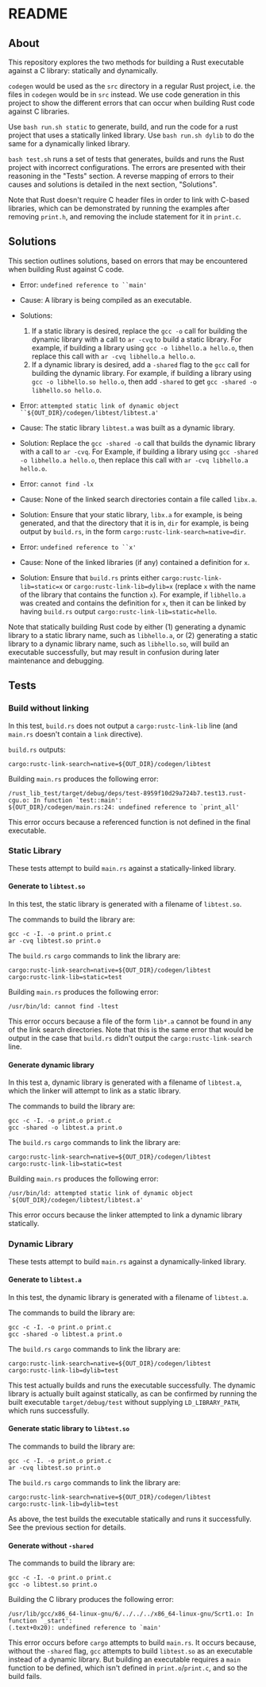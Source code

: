 README
======

About
-----

This repository explores the two methods for building a Rust executable against
a C library: statically and dynamically.

`codegen` would be used as the `src` directory in a regular Rust project, i.e.
the files in `codegen` would be in `src` instead. We use code generation in this
project to show the different errors that can occur when building Rust code
against C libraries.

Use `bash run.sh static` to generate, build, and run the code for a rust project
that uses a statically linked library. Use `bash run.sh dylib` to do the same
for a dynamically linked library.

`bash test.sh` runs a set of tests that generates, builds and runs the Rust
project with incorrect configurations. The errors are presented with their
reasoning in the "Tests" section. A reverse mapping of errors to their causes
and solutions is detailed in the next section, "Solutions".

Note that Rust doesn't require C header files in order to link with C-based
libraries, which can be demonstrated by running the examples after removing
`print.h`, and removing the include statement for it in `print.c`.

Solutions
---------

This section outlines solutions, based on errors that may be encountered when
building Rust against C code.

* Error: `undefined reference to ``main'`
* Cause: A library is being compiled as an executable.
* Solutions:
  1. If a static library is desired, replace the `gcc -o` call for building the
     dynamic library with a call to `ar -cvq` to build a static library. For
     example, if building a library using `gcc -o libhello.a hello.o`, then
     replace this call with `ar -cvq libhello.a hello.o`.
  2. If a dynamic library is desired, add a `-shared` flag to the `gcc` call for
     building the dynamic library. For example, if building a library using `gcc
     -o libhello.so hello.o`, then add `-shared` to get `gcc -shared -o
     libhello.so hello.o`.

* Error: `attempted static link of dynamic object ``${OUT_DIR}/codegen/libtest/libtest.a'`
* Cause: The static library `libtest.a` was built as a dynamic library.
* Solution: Replace the `gcc -shared -o` call that builds the dynamic library
  with a call to `ar -cvq`. For Example, if building a library using
  `gcc -shared -o libhello.a hello.o`, then replace this call with
  `ar -cvq libhello.a hello.o`.

* Error: `cannot find -lx`
* Cause: None of the linked search directories contain a file called `libx.a`.
* Solution: Ensure that your static library, `libx.a` for example, is being
  generated, and that the directory that it is in, `dir` for example, is being
  output by `build.rs`, in the form `cargo:rustc-link-search=native=dir`.

* Error: `undefined reference to ``x'`
* Cause: None of the linked libraries (if any) contained a definition for `x`.
* Solution: Ensure that `build.rs` prints either `cargo:rustc-link-lib=static=x`
  or `cargo:rustc-link-lib=dylib=x` (replace `x` with the name of the library
  that contains the function `x`). For example, if `libhello.a` was created and
  contains the definition for `x`, then it can be linked by having `build.rs`
  output `cargo:rustc-link-lib=static=hello`.

Note that statically building Rust code by either (1) generating a dynamic
library to a static library name, such as `libhello.a`, or (2) generating a
static library to a dynamic library name, such as `libhello.so`, will build an
executable successfully, but may result in confusion during later maintenance
and debugging.

Tests
-----

### Build without linking

In this test, `build.rs` does not output a `cargo:rustc-link-lib` line (and
`main.rs` doesn't contain a `link` directive).

`build.rs` outputs:

    cargo:rustc-link-search=native=${OUT_DIR}/codegen/libtest

Building `main.rs` produces the following error:

    /rust_lib_test/target/debug/deps/test-8959f10d29a724b7.test13.rust-cgu.o: In function `test::main':
    ${OUT_DIR}/codegen/main.rs:24: undefined reference to `print_all'

This error occurs because a referenced function is not defined in the final
executable.

### Static Library

These tests attempt to build `main.rs` against a statically-linked library.

#### Generate to `libtest.so`

In this test, the static library is generated with a filename of `libtest.so`.

The commands to build the library are:

    gcc -c -I. -o print.o print.c
    ar -cvq libtest.so print.o

The `build.rs` `cargo` commands to link the library are:

    cargo:rustc-link-search=native=${OUT_DIR}/codegen/libtest
    cargo:rustc-link-lib=static=test

Building `main.rs` produces the following error:

    /usr/bin/ld: cannot find -ltest

This error occurs because a file of the form `lib*.a` cannot be found in any of
the link search directories. Note that this is the same error that would be
output in the case that `build.rs` didn't output the `cargo:rustc-link-search`
line.

#### Generate dynamic library

In this test a, dynamic library is generated with a filename of `libtest.a`,
which the linker will attempt to link as a static library.

The commands to build the library are:

    gcc -c -I. -o print.o print.c
    gcc -shared -o libtest.a print.o

The `build.rs` `cargo` commands to link the library are:

    cargo:rustc-link-search=native=${OUT_DIR}/codegen/libtest
    cargo:rustc-link-lib=static=test

Building `main.rs` produces the following error:

    /usr/bin/ld: attempted static link of dynamic object `${OUT_DIR}/codegen/libtest/libtest.a'

This error occurs because the linker attempted to link a dynamic library
statically.

### Dynamic Library

These tests attempt to build `main.rs` against a dynamically-linked library.

#### Generate to `libtest.a`

In this test, the dynamic library is generated with a filename of `libtest.a`.

The commands to build the library are:

    gcc -c -I. -o print.o print.c
    gcc -shared -o libtest.a print.o

The `build.rs` `cargo` commands to link the library are:

    cargo:rustc-link-search=native=${OUT_DIR}/codegen/libtest
    cargo:rustc-link-lib=dylib=test

This test actually builds and runs the executable successfully. The dynamic
library is actually built against statically, as can be confirmed by running the
built executable `target/debug/test` without supplying `LD_LIBRARY_PATH`, which
runs successfully.

#### Generate static library to `libtest.so`

The commands to build the library are:

    gcc -c -I. -o print.o print.c
    ar -cvq libtest.so print.o

The `build.rs` `cargo` commands to link the library are:

    cargo:rustc-link-search=native=${OUT_DIR}/codegen/libtest
    cargo:rustc-link-lib=dylib=test

As above, the test builds the executable statically and runs it successfully.
See the previous section for details.

#### Generate without `-shared`

The commands to build the library are:

    gcc -c -I. -o print.o print.c
    gcc -o libtest.so print.o

Building the C library produces the following error:

    /usr/lib/gcc/x86_64-linux-gnu/6/../../../x86_64-linux-gnu/Scrt1.o: In function `_start':
    (.text+0x20): undefined reference to `main'

This error occurs before `cargo` attempts to build `main.rs`. It occurs because,
without the `-shared` flag, `gcc` attempts to build `libtest.so` as an
executable instead of a dynamic library. But building an executable requires a
`main` function to be defined, which isn't defined in `print.o`/`print.c`, and
so the build fails.
